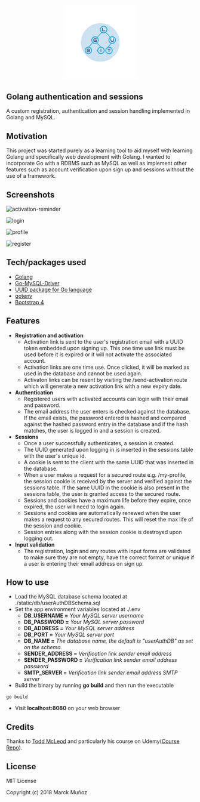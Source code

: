<html>
    <p align="center" >
        <img width="40%" src="./static/images/lugbit_logo.png"/>
    </p>
</html>

## Golang authentication and sessions
A custom registration, authentication and session handling implemented in Golang and MySQL.

## Motivation
This project was started purely as a learning tool to aid myself with learning Golang and specifically web development with Golang. I wanted to incorporate Go with a RDBMS such as MySQL as well as implement other features such as account verification upon sign up and sessions without the use of a framework.
 
## Screenshots
![activation-reminder](https://user-images.githubusercontent.com/16932395/48658923-e191e480-ea9d-11e8-9c52-6b8500493798.PNG)

![login](https://user-images.githubusercontent.com/16932395/48658924-e22a7b00-ea9d-11e8-9f84-ce506945791e.PNG)

![profile](https://user-images.githubusercontent.com/16932395/48658925-e22a7b00-ea9d-11e8-849d-d51911e36475.PNG)

![register](https://user-images.githubusercontent.com/16932395/48658926-e22a7b00-ea9d-11e8-932d-132f79d86a7e.PNG)

## Tech/packages used
- [Golang](https://golang.org/)
- [Go-MySQL-Driver](github.com/go-sql-driver/mysql)
- [UUID package for Go language](https://github.com/satori/go.uuid)
- [gotenv](github.com/subosito/gotenv)
- [Bootstrap 4](https://getbootstrap.com/)

## Features
* **Registration and activation**
    - Activation link is sent to the user's registration email with a UUID token embedded upon signing up. This one time use link must be used before it is expired or it will not activate the associated account.
    - Activation links are one time use. Once clicked, it will be marked as used in the database and cannot be used again.
    - Activaton links can be resent by visiting the /send-activation route which will generate a new activation link with a new expiry date.
* **Authentication**
    - Registered users with activated accounts can login with their email and password.
    - The email address the user enters is checked against the database. If the email exists, the password entered is hashed and compared against the hashed password entry in the database and if the hash matches, the user is logged in and a session is created.
* **Sessions**
    - Once a user successfully authenticates, a session is created.
    - The UUID generated upon logging in is inserted in the sessions table with the user's unique id.
    - A cookie is sent to the client with the same UUID that was inserted in the database.
    - When a user makes a request for a secured route e.g. /my-profile, the session cookie is received by the server and verified against the sessions table. If the same UUID in the cookie is also present in the sessions table, the user is granted access to the secured route.
    - Sessions and cookies have a maximum life before they expire, once expired, the user will need to login again.
    - Sessions and cookies are automatically renewed when the user makes a request to any secured routes. This will reset the max life of the session and cookie.
    - Session entries along with the session cookie is destroyed upon logging out.
* **Input validation**
    - The registration, login and any routes with input forms are validated to make sure they are not empty, have the correct format or unique if a user is entering their email address on sign up.

## How to use
* Load the MySQL database schema located at ./static/db/userAuthDBSchema.sql
* Set the app environment variables located at ./.env
    - **DB_USERNAME =** _Your MySQL server username_
    - **DB_PASSWORD =** _Your MySQL server password_
    - **DB_ADDRESS =** _Your MySQL server address_
    - **DB_PORT =** _Your MySQL server port_ 
    - **DB_NAME =** _The database name, the default is "userAuthDB" as set on the schema._
    - **SENDER_ADDRESS =** _Verification link sender email address_
    - **SENDER_PASSWORD =** _Verification link sender email address password_
    - **SMTP_SERVER =** _Verification link sender email address SMTP server_
* Build the binary by running **go build** and then run the executable
```
go build

```
* Visit **localhost:8080** on your web browser

## Credits
Thanks to [Todd McLeod](https://github.com/GoesToEleven) and particularly his course on Udemy([Course Repo](https://github.com/GoesToEleven/golang-web-dev)).

## License
MIT License

Copyright (c) 2018 Marck Muñoz
